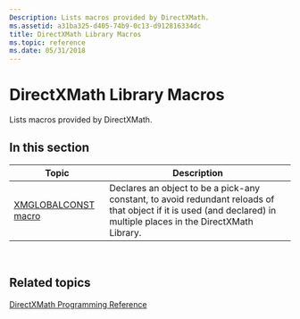 ```yaml
---
Description: Lists macros provided by DirectXMath.
ms.assetid: a31ba325-d405-74b9-0c13-d912816334dc
title: DirectXMath Library Macros
ms.topic: reference
ms.date: 05/31/2018
---
```


# DirectXMath Library Macros

Lists macros provided by DirectXMath.

## In this section



| Topic                                               | Description                                                                                                                                                                    |
|-----------------------------------------------------|--------------------------------------------------------------------------------------------------------------------------------------------------------------------------------|
| [XMGLOBALCONST macro](xmglobalconst.md)<br/> | Declares an object to be a pick-any constant, to avoid redundant reloads of that object if it is used (and declared) in multiple places in the DirectXMath Library.<br/> |



 

## Related topics

<dl> <dt>

[DirectXMath Programming Reference](ovw-xnamath-reference.md)
</dt> </dl>

 

 




